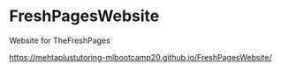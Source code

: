 # FreshPagesWebsite
Website for TheFreshPages

https://mehtaplustutoring-mlbootcamp20.github.io/FreshPagesWebsite/

